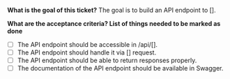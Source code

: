 **What is the goal of this ticket?**
The goal is to build an API endpoint to [].

**What are the acceptance criteria? List of things needed to be marked as done**
- [ ] The API endpoint should be accessible in /api/[].
- [ ] The API endpoint should handle it via [] request.
- [ ] The API endpoint should be able to return responses properly.
- [ ] The documentation of the API endpoint should be available in Swagger.